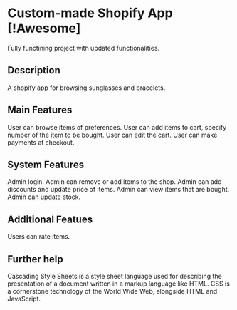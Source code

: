 # Custom-made Shopify App [!Awesome]

Fully functining project with updated functionalities.

## Description

A shopify app for browsing sunglasses and bracelets.

## Main Features

User can browse items of preferences.
User can add items to cart, specify number of the item to be bought.
User can edit the cart.
User can make payments at checkout.

## System Features

Admin login.
Admin can remove or add items to the shop.
Admin can add discounts and update price of items.
Admin can view items that are bought.
Admin can update stock.

## Additional Featues

Users can rate items.

## Further help

Cascading Style Sheets is a style sheet language used for describing the presentation of a document written in a markup language like HTML. CSS is a cornerstone technology of the World Wide Web, alongside HTML and JavaScript.
